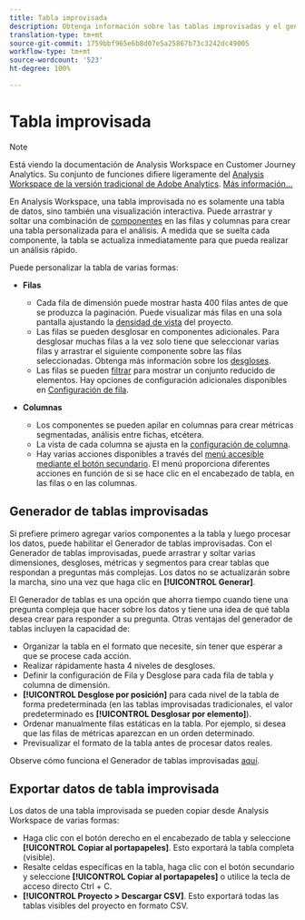```yaml
---
title: Tabla improvisada
description: Obtenga información sobre las tablas improvisadas y el generador de tablas improvisadas
translation-type: tm+mt
source-git-commit: 1759bbf965e6b8d07e5a25867b73c3242dc49005
workflow-type: tm+mt
source-wordcount: '523'
ht-degree: 100%

---
```



# Tabla improvisada

>[!NOTE]
>
>Está viendo la documentación de Analysis Workspace en Customer Journey Analytics. Su conjunto de funciones difiere ligeramente del [Analysis Workspace de la versión tradicional de Adobe Analytics](https://docs.adobe.com/content/help/es-ES/analytics/analyze/analysis-workspace/home.html). [Más información...](/help/getting-started/cja-aa.md)

En Analysis Workspace, una tabla improvisada no es solamente una tabla de datos, sino también una visualización interactiva. Puede arrastrar y soltar una combinación de [componentes](/help/components/overview.md) en las filas y columnas para crear una tabla personalizada para el análisis. A medida que se suelta cada componente, la tabla se actualiza inmediatamente para que pueda realizar un análisis rápido.

Puede personalizar la tabla de varias formas:

* **Filas**
   * Cada fila de dimensión puede mostrar hasta 400 filas antes de que se produzca la paginación. Puede visualizar más filas en una sola pantalla ajustando la [densidad de vista](/help/analysis-workspace/build-workspace-project/view-density.md) del proyecto.
   * Las filas se pueden desglosar en componentes adicionales. Para desglosar muchas filas a la vez solo tiene que seleccionar varias filas y arrastrar el siguiente componente sobre las filas seleccionadas. Obtenga más información sobre los [desgloses](/help/components/dimensions/t-breakdown-fa.md).
   * Las filas se pueden [filtrar](/help/analysis-workspace/visualizations/freeform-table/pagination-filtering-sorting.md) para mostrar un conjunto reducido de elementos. Hay opciones de configuración adicionales disponibles en [Configuración de fila](/help/analysis-workspace/visualizations/freeform-table/column-row-settings/table-settings.md).

* **Columnas**
   * Los componentes se pueden apilar en columnas para crear métricas segmentadas, análisis entre fichas, etcétera.
   * La vista de cada columna se ajusta en la [configuración de columna](/help/analysis-workspace/visualizations/freeform-table/column-row-settings/column-settings.md).
   * Hay varias acciones disponibles a través del [menú accesible mediante el botón secundario](https://docs.adobe.com/content/help/en/analytics-learn/tutorials/analysis-workspace/building-freeform-tables/using-the-right-click-menu.html). El menú proporciona diferentes acciones en función de si se hace clic en el encabezado de tabla, en las filas o en las columnas.

## Generador de tablas improvisadas

Si prefiere primero agregar varios componentes a la tabla y luego procesar los datos, puede habilitar el Generador de tablas improvisadas. Con el Generador de tablas improvisadas, puede arrastrar y soltar varias dimensiones, desgloses, métricas y segmentos para crear tablas que respondan a preguntas más complejas. Los datos no se actualizarán sobre la marcha, sino una vez que haga clic en **[!UICONTROL Generar]**.

El Generador de tablas es una opción que ahorra tiempo cuando tiene una pregunta compleja que hacer sobre los datos y tiene una idea de qué tabla desea crear para responder a su pregunta. Otras ventajas del generador de tablas incluyen la capacidad de:

* Organizar la tabla en el formato que necesite, sin tener que esperar a que se procese cada acción.
* Realizar rápidamente hasta 4 niveles de desgloses.
* Definir la configuración de Fila y Desglose para cada fila de tabla y columna de dimensión.
* **[!UICONTROL Desglose por posición]** para cada nivel de la tabla de forma predeterminada (en las tablas improvisadas tradicionales, el valor predeterminado es **[!UICONTROL Desglosar por elemento]**).
* Ordenar manualmente filas estáticas en la tabla. Por ejemplo, si desea que las filas de métricas aparezcan en un orden determinado.
* Previsualizar el formato de la tabla antes de procesar datos reales.

Observe cómo funciona el Generador de tablas improvisadas [aquí](https://youtu.be/GUMWiJAmMGI).

## Exportar datos de tabla improvisada

Los datos de una tabla improvisada se pueden copiar desde Analysis Workspace de varias formas:

* Haga clic con el botón derecho en el encabezado de tabla y seleccione **[!UICONTROL Copiar al portapapeles]**. Esto exportará la tabla completa (visible).
* Resalte celdas específicas en la tabla, haga clic con el botón secundario y seleccione **[!UICONTROL Copiar al portapapeles]** o utilice la tecla de acceso directo Ctrl + C.
* **[!UICONTROL Proyecto > Descargar CSV]**. Esto exportará todas las tablas visibles del proyecto en formato CSV.

